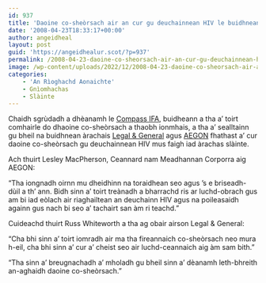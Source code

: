 ```yaml
---
id: 937
title: 'Daoine co-sheòrsach air an cur gu deuchainnean HIV le buidhnean àrachais'
date: '2008-04-23T18:33:17+00:00'
author: angeidheal
layout: post
guid: 'https://angeidhealur.scot/?p=937'
permalink: /2008-04-23-daoine-co-sheorsach-air-an-cur-gu-deuchainnean-hiv-le-buidhnean-arachais/
image: /wp-content/uploads/2022/12/2008-04-23-daoine-co-sheorsach-air-an-cur-gu-deuchainnean-hiv-le-buidhnean-arachais.webp
categories:
    - 'An Rìoghachd Aonaichte'
    - Gnìomhachas
    - Slàinte
---
```


Chaidh sgrùdadh a dhèanamh le [Compass IFA](http://www.compassifa.co.uk/ "Làrach-lìn aig Compass IFA"), buidheann a tha a’ toirt comhairle do dhaoine co-sheòrsach a thaobh ionmhais, a tha a’ sealltainn gu bheil na buidhnean àrachais [Legal &amp; General](http://www.legalandgeneral.com/ "Làrach-lìn aig Legal & General") agus [AEGON](http://www.aegon.com/ "Làrach-lìn aig AEGON") fhathast a’ cur daoine co-sheòrsach gu deuchainnean HIV mus faigh iad àrachas slàinte.

Ach thuirt Lesley MacPherson, Ceannard nam Meadhannan Corporra aig AEGON:

“Tha iongnadh oirnn mu dheidhinn na toraidhean seo agus ’s e briseadh-dùil a th’ ann. Bidh sinn a’ toirt treànadh a bharrachd ris ar luchd-obrach gus am bi iad eòlach air riaghailtean an deuchainn HIV agus na poileasaidh againn gus nach bi seo a’ tachairt san àm ri teachd.”

Cuideachd thuirt Russ Whiteworth a tha ag obair airson Legal &amp; General:

“Cha bhi sinn a’ toirt iomradh air ma tha fireannaich co-sheòrsach neo mura h-eil, cha bhi sinn a’ cur a’ cheist seo air luchd-ceannaich aig àm sam bith.”

“Tha sinn a’ breugnachadh a’ mholadh gu bheil sinn a’ dèanamh leth-bhreith an-aghaidh daoine co-sheòrsach.”